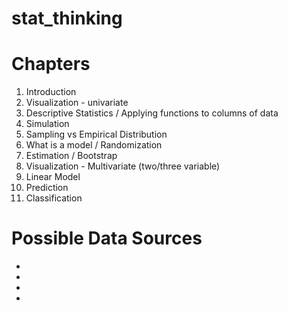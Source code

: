 # stat_thinking

# Chapters
1. Introduction
2. Visualization - univariate
3. Descriptive Statistics / Applying functions to columns of data
4. Simulation
5. Sampling vs Empirical Distribution
6. What is a model / Randomization
7. Estimation / Bootstrap
8. Visualization - Multivariate (two/three variable)
9. Linear Model
10. Prediction
11. Classification


# Possible Data Sources
- 
- 
- 
- 
